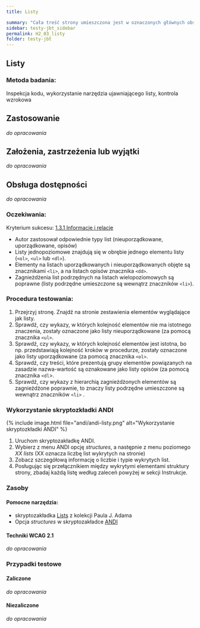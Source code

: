 ```yaml
---
title: Listy

summary: "Cała treść strony umieszczona jest w oznaczonych głównych obszarach (punktach orientacyjnych)."
sidebar: testy-jbt_sidebar
permalink: H2_03_listy
folder: testy-jbt
---
```


## Listy

### Metoda badania: 
Inspekcja kodu, wykorzystanie narzędzia ujawniającego listy, kontrola wzrokowa

## Zastosowanie
_do opracowania_
## Założenia, zastrzeżenia lub wyjątki
_do opracowania_

## Obsługa dostępności
_do opracowania_

### Oczekiwania:
Kryterium sukcesu: [1.3.1 Informacje i relacje](https://wcag.lepszyweb.pl/#info-and-relationships)
-	Autor zastosował odpowiednie typy list (nieuporządkowane, uporządkowane, opisów) 
-	Listy jednopoziomowe znajdują się w obrębie jednego elementu listy (`<ol>`, `<ul>` lub `<dl>`).
-	Elementy na listach uporządkowanych i nieuporządkowanych objęte są znacznikami `<li>`, a na listach opisów znacznika `<dd>`. 
-	Zagnieżdżenia list podrzędnych na listach wielopoziomowych są poprawne (listy podrzędne umieszczone są wewnątrz znaczników `<li>`).

### Procedura testowania:
1.	Przejrzyj stronę. Znajdź na stronie zestawienia elementów wyglądające jak listy.
2.	Sprawdź, czy wykazy, w których kolejność elementów nie ma istotnego znaczenia, zostały oznaczone jako listy nieuporządkowane (za pomocą znacznika `<ul>`.
3.	Sprawdź, czy wykazy, w których kolejność elementów jest istotna, bo np. przedstawiają kolejność kroków w procedurze, zostały oznaczone jako listy uporządkowane (za pomocą znacznika `<ol>`.
4.	Sprawdź, czy treści, które prezentują grupy elementów powiązanych na zasadzie nazwa-wartość są oznakowane jako listy opisów (za pomocą znacznika `<dl`>.  
5.	Sprawdź, czy wykazy z hierarchią zagnieżdżonych elementów są zagnieżdżone poprawnie, to znaczy listy podrzędne umieszczone są wewnątrz znaczników `<li>` .  


### Wykorzystanie skryptozkładki ANDI

{% include image.html file="andi/andi-listy.png" alt="Wykorzystanie skryptozkładki ANDI" %} 
1.	Uruchom skryptozakładkę ANDI. 
2.	Wybierz z menu ANDI opcję *structures*, a następnie z menu poziomego *XX lists* (XX oznacza liczbę list wykrytych na stronie) 
3.	Zobacz szczegółową informację o liczbie i typie wykrytych list.
4.	Posługując się przełącznikiem między wykrytymi elementami struktury strony, zbadaj każdą listę według zaleceń powyżej w sekcji Instrukcje.    
 
### Zasoby

#### Pomocne narzędzia:
-	skryptozakładka [Lists](http://pauljadam.com/bookmarklets/index.html) z kolekcji Paula J. Adama
-	Opcja *structures* w skryptozakładce [ANDI](https://www.ssa.gov/accessibility/andi/help/install.html) 

#### Techniki WCAG 2.1
_do opracowania_

### Przypadki testowe

#### Zaliczone
_do opracowania_

#### Niezaliczone
_do opracowania_ 
